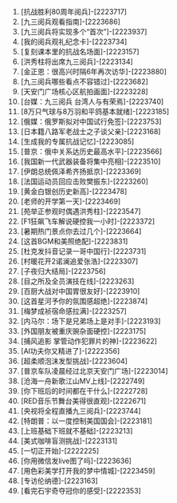 
1. [抗战胜利80周年阅兵]-[2223717]
1. [九三阅兵观看指南]-[2223686]
1. [九三阅兵将实现多个“首次”]-[2223937]
1. [我的阅兵观礼纪念卡]-[2223734]
1. [复刻课本里的抗战名场面]-[2223157]
1. [洪秀柱将出席九三阅兵]-[2223134]
1. [金正恩：很高兴时隔6年再次访华]-[2223880]
1. [九三阅兵哪些看点不容错过]-[2223682]
1. [天安门广场核心区航拍画面]-[2223228]
1. [台媒：九三阅兵 台湾人与有荣焉]-[2223740]
1. [8万只气球与8万羽和平鸽基本就绪]-[2223185]
1. [俄媒：俄罗斯拟对中国试行免签]-[2223753]
1. [日本籍八路军老战士之子谈父亲]-[2223168]
1. [生成我的专属抗战记忆]-[2223085]
1. [普京：俄中关系达历史最高水平]-[2223566]
1. [我国新一代武器装备将集中亮相]-[2223510]
1. [伊朗总统佩泽希齐扬抵京]-[2223369]
1. [法国运动员回应击败樊振东]-[2223260]
1. [黄金白银创历史新高]-[2223478]
1. [老师的开学第一天]-[2223469]
1. [苑举正参观时偶遇洪秀柱]-[2223547]
1. [F1狂飙飞车解说硬控我一小时]-[2223372]
1. [暑期热门景点你去过几个]-[2223664]
1. [这首BGM和美照绝配]-[2223831]
1. [杜克发抖音记录一哥中国行]-[2223731]
1. [村暖花开2诺澜追爱张浩]-[2223307]
1. [子夜归大结局]-[2223756]
1. [目之所及全员演技在线]-[2223263]
1. [百厨大战对中国胃很友好]-[2223910]
1. [这首星河予你的氛围感超绝]-[2223874]
1. [梅梦成祯宿命感拉满]-[2223257]
1. [内马尔：场下是兄弟场上是对手]-[2223193]
1. [外国朋友被重庆豌杂面硬控]-[2223175]
1. [捕风追影 掌管动作犯罪片的神]-[2223622]
1. [AI功夫你又精进了]-[2222356]
1. [超柔顺泡沫发型挑战]-[2223604]
1. [普京车队凌晨经过北京天安门广场]-[2223014]
1. [沧海一舟新歌江山MV上线]-[2222749]
1. [你下班后的时间都在干什么]-[2222728]
1. [RED音乐节舞台美得很直观]-[2222671]
1. [央视将全程直播九三阅兵]-[2223744]
1. [特朗普：以一度控制美国国会]-[2223181]
1. [上班基础下班就不基础]-[2223213]
1. [美式咖啡盲测挑战]-[2223131]
1. [一切正开始]-[2222225]
1. [你用微信发live图了吗]-[2223636]
1. [用色彩美学打开我的梦中情城]-[2223459]
1. [专访伦纳德]-[2223163]
1. [看完石宇奇夺冠你的感受]-[2222353]